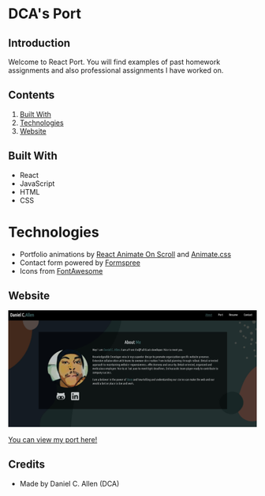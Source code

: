 # DCA's Port

## Introduction

Welcome to React Port. You will find examples of past homework assignments and also professional assignments I have worked on.

## Contents

1. [Built With](#built-with)
2. [Technologies](#technologies)
3. [Website](#website)

## Built With

- React
- JavaScript
- HTML
- CSS

# Technologies

- Portfolio animations by [React Animate On Scroll](https://www.npmjs.com/package/react-animate-on-scroll) and [Animate.css](https://animate.style/)
- Contact form powered by [Formspree](https://www.formspree.io)
- Icons from [FontAwesome](https://fontawesome.com/)

## Website

![homescreen](./src/assets/images/daniel-screenshot.jpg)

[You can view my port here!](https://daniel-port323.herokuapp.com/)

## Credits

- Made by Daniel C. Allen (DCA)

